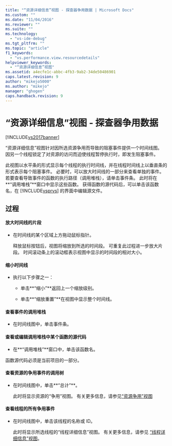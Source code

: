 ```yaml
---
title: "“资源详细信息”视图 - 探查器争用数据 | Microsoft Docs"
ms.custom: ""
ms.date: "11/04/2016"
ms.reviewer: ""
ms.suite: ""
ms.technology: 
  - "vs-ide-debug"
ms.tgt_pltfrm: ""
ms.topic: "article"
f1_keywords: 
  - "vs.performance.view.resourcedetails"
helpviewer_keywords: 
  - "“资源详细信息”视图"
ms.assetid: a4ecfe1c-abbc-4fb3-9ab2-34de50486901
caps.latest.revision: 9
author: "mikejo5000"
ms.author: "mikejo"
manager: "ghogen"
caps.handback.revision: 9
---
```

# “资源详细信息”视图 - 探查器争用数据
[!INCLUDE[vs2017banner](../code-quality/includes/vs2017banner.md)]

“资源详细信息”视图针对因所选资源争用而导致的阻塞事件提供一个时间线图。  因另一个线程锁定了对资源的访问而迫使线程暂停执行时，即发生阻塞事件。  
  
 此视图以水平条的形式显示每个线程的执行时间线，并在线程时间线上以垂直条的形式表示每个阻塞事件。  必要时，可以放大时间线的一部分来查看单独的事件。  若要查看导致事件的函数的执行路径（调用堆栈），请单击事件条。  此时将在**“调用堆栈”**窗口中显示这些函数。  获得函数的源代码后，可以单击该函数名，在 [!INCLUDE[vsprvs](../code-quality/includes/vsprvs_md.md)] 的界面中编辑源文件。  
  
## 过程  
  
#### 放大时间线的片段  
  
-   在时间线的某个区域上方拖动鼠标指针。  
  
     释放鼠标按钮后，视图将缩放到所选的时间段。  可重复此过程进一步放大片段。  时间滚动条上的滚动框表示视图中显示的时间段的相对大小。  
  
#### 缩小时间线  
  
-   执行以下步骤之一：  
  
    -   单击**“缩小”**返回上一个缩放级别。  
  
    -   单击**“缩放重置”**在视图中显示整个时间线。  
  
#### 查看事件的调用堆栈  
  
-   在时间线图中，单击事件条。  
  
#### 查看或编辑调用堆栈中某个函数的源代码  
  
-   在**“调用堆栈”**窗口中，单击该函数名。  
  
 函数源代码必须是当前项目的一部分。  
  
#### 查看资源的争用事件的调用树  
  
-   在时间线图中，单击**“总计”**。  
  
     此时将显示资源的“争用”视图。  有关更多信息，请参见[“资源争用”视图](../profiling/resource-contentions-view-contention-data.md)  
  
#### 查看线程的所有争用事件  
  
-   在时间线图中，单击该线程的名称或 ID。  
  
     此时将显示所选线程的“线程详细信息”视图。  有关更多信息，请参见 [“线程详细信息”视图](../profiling/thread-details-view-contention-data.md)。